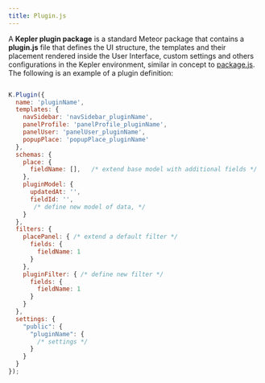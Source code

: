 ```yaml
---
title: Plugin.js
---
```


A **Kepler plugin package** is a standard Meteor package that contains a **plugin.js** file that defines the UI structure, the templates and their placement rendered inside the User Interface, custom settings and others configurations in the Kepler environment, similar in concept to [package.js](http://docs.meteor.com/api/packagejs.html). The following is an example of a plugin definition:

```javascript

K.Plugin({
  name: 'pluginName',
  templates: {
    navSidebar: 'navSidebar_pluginName',
    panelProfile: 'panelProfile_pluginName',
    panelUser: 'panelUser_pluginName',
    popupPlace: 'popupPlace_pluginName'
  },
  schemas: {
    place: {
      fieldName: [],   /* extend base model with additional fields */
    },
    pluginModel: {
      updatedAt: '',  
      fieldId: '',
       /* define new model of data, */  
    }    
  },
  filters: {
    placePanel: { /* extend a default filter */
      fields: {
        fieldName: 1
      }
    },
    pluginFilter: { /* define new filter */
      fields: {
        fieldName: 1
      }
    }
  },
  settings: {
    "public": {
      "pluginName": {
        /* settings */
      }
    }
  }	
});
```
